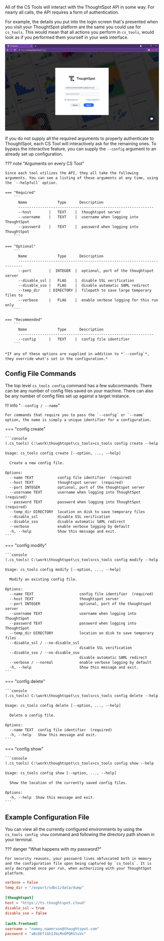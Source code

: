 All of the CS Tools will interact with the ThoughtSpot API in some way. For nearly all calls, the API requires a form of authentication.

For example, the details you put into the login screen that's presented when you visit your ThoughtSpot platform are the same you could use for `cs_tools`. This would mean that all actions you perform in `cs_tools`, would look as if you performed them yourself in your web interface.

![thoughtspot-ui-login](login_screen.png)

If you do not supply all the required arguments to properly authenticate to ThoughtSpot, each CS Tool will interactively ask for the remaining ones. To bypass the interactive feature, you can supply the `--config` argument to an already set up configuration.

??? note "Arguments on every CS Tool"

    Since each tool utilizes the API, they all take the following arguments. You can see a listing of these arguments at any time, using the `--helpfull` option.

    === "Required"
        ```
          Name              Type      Description
          --------------------------------------------------------------
          --host        |   TEXT    |  thoughtspot server
          --username    |   TEXT    |  username when logging into ThoughtSpot
          --password    |   TEXT    |  password when logging into ThoughtSpot
        ```

    === "Optional"
        ```
          Name              Type      Description
          ------------------------------------------------------------------------
          --port        |  INTEGER  |  optional, port of the thoughtspot server
          --disable_ssl |   FLAG    |  disable SSL verification
          --disable_sso |   FLAG    |  disable automatic SAML redirect
          --temp_dir    | DIRECTORY |  filepath to save large temporary files to
          --verbose     |   FLAG    |  enable verbose logging for this run only
        ```

    === "Recommended"
        ```
          Name              Type      Description
          --------------------------------------------------------------
          --config      |   TEXT    |  config file identifier
        ```

    *If any of these options are supplied in addition to *`--config`*, they override what's set in the configuration.*


## Config File Commands

The top level `cs_tools config` command has a few subcommands. There can be any number of config files saved on your machine. There can also be any number of config files set up against a target instance.

!!! info "`--config / --name`"
    
    For commands that require you to pass the `--config` or `--name` option, the name is simply a unique identifier for a configuration.

=== "config create"

    ```console
    (.cs_tools) C:\work\thoughtspot\cs_tools>cs_tools config create --help

    Usage: cs_tools config create [--option, ..., --help]

      Create a new config file.

    Options:
      --name TEXT           config file identifier  (required)
      --host TEXT           thoughtspot server  (required)
      --port INTEGER        optional, port of the thoughtspot server
      --username TEXT       username when logging into ThoughtSpot  (required)
      --password TEXT       password when logging into ThoughtSpot  (required)
      --temp_dir DIRECTORY  location on disk to save temporary files
      --disable_ssl         disable SSL verification
      --disable_sso         disable automatic SAML redirect
      --verbose             enable verbose logging by default
      -h, --help            Show this message and exit.
    ```

=== "config modify"

    ```console
    (.cs_tools) C:\work\thoughtspot\cs_tools>cs_tools config modify --help

    Usage: cs_tools config modify [--option, ..., --help]

      Modify an existing config file.

    Options:
      --name TEXT                     config file identifier  (required)
      --host TEXT                     thoughtspot server
      --port INTEGER                  optional, port of the thoughtspot server
      --username TEXT                 username when logging into ThoughtSpot
      --password TEXT                 password when logging into ThoughtSpot
      --temp_dir DIRECTORY            location on disk to save temporary files
      --disable_ssl / --no-disable_ssl
                                      disable SSL verification
      --disable_sso / --no-disable_sso
                                      disable automatic SAML redirect
      --verbose / --normal            enable verbose logging by default
      -h, --help                      Show this message and exit.
    ```

=== "config delete"

    ```console
    (.cs_tools) C:\work\thoughtspot\cs_tools>cs_tools config delete --help

    Usage: cs_tools config delete [--option, ..., --help]

      Delete a config file.

    Options:
      --name TEXT  config file identifier  (required)
      -h, --help   Show this message and exit.
    ```

=== "config show"

    ```console
    (.cs_tools) C:\work\thoughtspot\cs_tools>cs_tools config show --help

    Usage: cs_tools config show [--option, ..., --help]

      Show the location of the currently saved config files.

    Options:
      -h, --help  Show this message and exit.
    ```

## Example Configuration File

You can view all the currently configured environments by using the `cs_tools config show` command and following the directory path shown in your terminal.

??? danger "What happens with my password?"
    
    For security reasons, your password lives obfuscated both in memory and the configuration file upon being captured by `cs_tools`. It is only decrypted once per run, when authorizing with your ThoughtSpot platform.

```toml
verbose = False
temp_dir = "/export/sdbc1/data/dump"

[thoughtspot]
host = "https://ts.thoughtspot.cloud"
disable_ssl = true
disable_sso = false

[auth.frontend]
username = "namey.namerson@thoughtspot.com"
password = "aBcDEf1GhIJkLMnOPQRStuVx"
```
